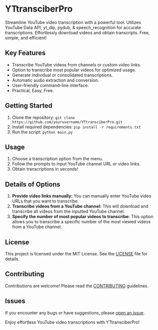 # YTtransciberPro
Streamline YouTube video transcription with a powerful tool. Utilizes YouTube Data API, yt_dlp, pydub, &amp; speech_recognition for accurate transcriptions. Effortlessly download videos and obtain transcripts. Free, simple, and efficient!

## Key Features

- Transcribe YouTube videos from channels or custom video links.
- Option to transcribe most popular videos for optimized usage.
- Generate individual or consolidated transcriptions.
- Automatic audio extraction and conversion.
- User-friendly command-line interface.
- Practical, Easy, Free.

## Getting Started

1. Clone the repository: `git clone https://github.com/yourusername/YTtransciberPro.git`
2. Install required dependencies: `pip install -r requirements.txt`
3. Run the script: `python main.py`

## Usage

1. Choose a transcription option from the menu.
2. Follow the prompts to input YouTube channel URL or video links.
3. Obtain transcriptions in seconds!

## Details of Options

1. **Provide video links manually:** You can manually enter YouTube video URLs that you want to transcribe.
2. **Transcribe videos from a YouTube channel:** This will download and transcribe all videos from the inputted YouTube channel.
3. **Specify the number of most popular videos to transcribe:** This option allows you to transcribe a specific number of the most viewed videos from a YouTube channel.

## License

This project is licensed under the MIT License. See the [LICENSE](LICENSE) file for details.

## Contributing

Contributions are welcome! Please read the [CONTRIBUTING](CONTRIBUTING.md) guidelines.

## Issues

If you encounter any bugs or have suggestions, please [open an issue](https://github.com/yourusername/YTtransciberPro/issues).

Enjoy effortless YouTube video transcriptions with YTtransciberPro!
